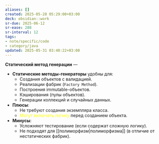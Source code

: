 ```yaml
---
aliases: []
created: 2025-05-28 05:29:00+03:00
deck: obsidian::work
sr-due: 2025-06-12
sr-ease: 288
sr-interval: 12
tags:
- note/specific/code
- category/java
updated: 2025-05-31 03:40:22+03:00
---
```


**Статический метод генерации**
—
- **Статические методы-генераторы** удобны для:
    - Создания объектов с валидацией.
    - Реализации фабрик (`Factory Method`).
    - Построения immutable-объектов.
    - Кэширования (пулы объектов).
    - Генерации коллекций и случайных данных.
- **Плюсы**:
    - Не требуют создания экземпляра класса.
    - <font color="#ffff00">Могут включать логику</font> перед созданием объекта.
- **Минусы**:
    - Усложняют тестирование (если содержат сложную логику).
    - Не подходят для [[полиморфизм|полиморфизма]] (в отличие от нестатических фабрик).